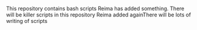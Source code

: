 This repository contains bash scripts
Reima has added something.
There will be killer scripts in this repository
Reima added againThere will be lots of writing of scripts